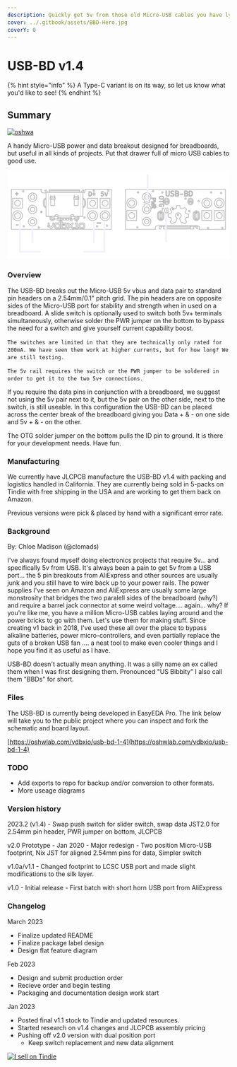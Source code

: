 ```yaml
---
description: Quickly get 5v from those old Micro-USB cables you have lying around.
cover: ../.gitbook/assets/BBD-Hero.jpg
coverY: 0
---
```


# USB-BD v1.4

{% hint style="info" %}
A Type-C variant is on its way, so let us know what you'd like to see!
{% endhint %}

## Summary

[![oshwa](https://img.shields.io/badge/US000128-OSHWA-blue?style=for-the-badge)](https://certification.oshwa.org/us000128.html)

A handy Micro-USB power and data breakout designed for breadboards, but useful in all kinds of projects. Put that drawer full of micro USB cables to good use.

![Features & Pin-Out Overview](https://raw.githubusercontent.com/vdbxio/USB-BD/master/git-docs-features-dark.png)

### Overview

The USB-BD breaks out the Micro-USB 5v vbus and data pair to standard pin headers on a 2.54mm/0.1" pitch grid. The pin headers are on opposite sides of the Micro-USB port for stability and strength when in used on a breadboard. A slide switch is optionally used to switch both 5v+ terminals simultaneously, otherwise solder the PWR jumper on the bottom to bypass the need for a switch and give yourself current capability boost.

`The switches are limited in that they are technically only rated for 200mA. We have seen them work at higher currents, but for how long? We are still testing.`

`The 5v rail requires the switch or the PWR jumper to be soldered in order to get it to the two 5v+ connections.`

If you require the data pins in conjunction with a breadboard, we suggest not using the 5v pair next to it, but the 5v pair on the other side, next to the switch, is still useable. In this configuration the USB-BD can be placed across the center break of the breadboard giving you Data + & - on one side and 5v + & - on the other.

The OTG solder jumper on the bottom pulls the ID pin to ground. It is there for your development needs. Have fun.



### Manufacturing

We currently have JLCPCB manufacture the USB-BD v1.4 with packing and logistics handled in California. They are currently being sold in 5-packs on Tindie with free shipping in the USA and are working to get them back on Amazon.

Previous versions were pick & placed by hand with a significant error rate.

### Background

By: Chloe Madison (@clomads)

I've always found myself doing electronics projects that require 5v... and specifically 5v from USB. It's always been a pain to get 5v from a USB port... the 5 pin breakouts from AliExpress and other sources are usually junk and you still have to wire back up to your power rails. The power supplies I've seen on Amazon and AliExpress are usually some large monstrosity that bridges the two paralell sides of the breadboard (why?) and require a barrel jack connector at some weird voltage.... again... why? If you're like me, you have a million Micro-USB cables laying around and the power bricks to go with them. Let's use them for making stuff. Since creating v1 back in 2018, I've used these all over the place to bypass alkaline batteries, power micro-controllers, and even partially replace the guts of a broken USB fan .... a neat tool to make even cooler things and I hope you find it as useful as I have.

USB-BD doesn't actually mean anything. It was a silly name an ex called them when I was first designing them. Pronounced "US Bibbity" I also call them "BBDs" for short.

### Files

The USB-BD is currently being developed in EasyEDA Pro. The link below will take you to the public project where you can inspect and fork the schematic and board layout.

[https://oshwlab.com/vdbxio/usb-bd-1-4](https://oshwlab.com/vdbxio/usb-bd-1-4)

### TODO

* Add exports to repo for backup and/or conversion to other formats.
* More useage diagrams

### Version history

2023.2 (v1.4) - Swap push switch for slider switch, swap data JST2.0 for 2.54mm pin header, PWR jumper on bottom, JLCPCB

v2.0 Prototype - Jan 2020 - Major redesign - Two position Micro-USB footprint, Nix JST for aligned 2.54mm pins for data, Simpler switch

v1.0a/v1.1 - Changed footprint to LCSC USB port and made slight modifications to the silk layer.

v1.0 - Initial release - First batch with short horn USB port from AliExpress

### Changelog

March 2023

* Finalize updated README
* Finalize package label design
* Design flat feature diagram

Feb 2023

* Design and submit production order
* Recieve order and begin testing
* Packaging and documentation design work start

Jan 2023

* Posted final v1.1 stock to Tindie and updated resources.
* Started research on v1.4 changes and JLCPCB assembly pricing
* Pushing off v2.0 version with dual position port
  * Keep switch replacement and new data alignment

[![I sell on Tindie](https://d2ss6ovg47m0r5.cloudfront.net/badges/tindie-smalls.png)](https://www.tindie.com/stores/vdbxio/?ref=offsite\_badges\&utm\_source=sellers\_clomads\&utm\_medium=badges\&utm\_campaign=badge\_small)
